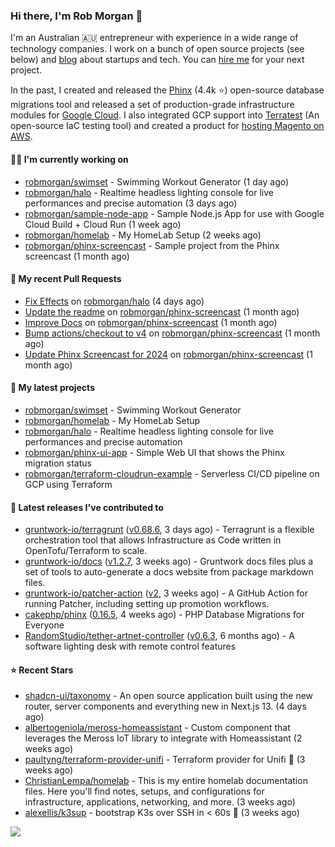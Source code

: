### Hi there, I'm Rob Morgan 👋

I'm an Australian 🇦🇺 entrepreneur with experience in a wide range of technology companies. I work on a bunch of
open source projects (see below) and [blog](https://robmorgan.id.au/) about startups and tech. You can [hire me](https://robmorgan.id.au/work-with-me/)
for your next project.

In the past, I created and released the [Phinx](https://github.com/cakephp/phinx) (4.4k ⭐️) open-source database migrations tool
and released a set of production-grade infrastructure modules for [Google Cloud](https://cloud.google.com/blog/products/devops-sre/deploying-a-production-grade-helm-release-on-gke-with-terraform).
I also integrated GCP support into [Terratest](https://github.com/gruntwork-io/terratest) (An open-source IaC testing tool) and created a product for [hosting Magento on AWS](https://github.com/magecloudkit/magecloudkit).

#### 👨‍💻 I'm currently working on

- [robmorgan/swimset](https://github.com/robmorgan/swimset) - Swimming Workout Generator (1 day ago)
- [robmorgan/halo](https://github.com/robmorgan/halo) - Realtime headless lighting console for live performances and precise automation (3 days ago)
- [robmorgan/sample-node-app](https://github.com/robmorgan/sample-node-app) - Sample Node.js App for use with Google Cloud Build &#43; Cloud Run (1 week ago)
- [robmorgan/homelab](https://github.com/robmorgan/homelab) - My HomeLab Setup (2 weeks ago)
- [robmorgan/phinx-screencast](https://github.com/robmorgan/phinx-screencast) - Sample project from the Phinx screencast (1 month ago)

#### 🔨 My recent Pull Requests

- [Fix Effects](https://github.com/robmorgan/halo/pull/5) on [robmorgan/halo](https://github.com/robmorgan/halo) (4 days ago)
- [Update the readme](https://github.com/robmorgan/phinx-screencast/pull/13) on [robmorgan/phinx-screencast](https://github.com/robmorgan/phinx-screencast) (1 month ago)
- [Improve Docs](https://github.com/robmorgan/phinx-screencast/pull/12) on [robmorgan/phinx-screencast](https://github.com/robmorgan/phinx-screencast) (1 month ago)
- [Bump actions/checkout to v4](https://github.com/robmorgan/phinx-screencast/pull/11) on [robmorgan/phinx-screencast](https://github.com/robmorgan/phinx-screencast) (1 month ago)
- [Update Phinx Screencast for 2024](https://github.com/robmorgan/phinx-screencast/pull/10) on [robmorgan/phinx-screencast](https://github.com/robmorgan/phinx-screencast) (1 month ago)

#### 🌱 My latest projects

- [robmorgan/swimset](https://github.com/robmorgan/swimset) - Swimming Workout Generator
- [robmorgan/homelab](https://github.com/robmorgan/homelab) - My HomeLab Setup
- [robmorgan/halo](https://github.com/robmorgan/halo) - Realtime headless lighting console for live performances and precise automation
- [robmorgan/phinx-ui-app](https://github.com/robmorgan/phinx-ui-app) - Simple Web UI that shows the Phinx migration status
- [robmorgan/terraform-cloudrun-example](https://github.com/robmorgan/terraform-cloudrun-example) - Serverless CI/CD pipeline on GCP using Terraform

#### 🚀 Latest releases I've contributed to

- [gruntwork-io/terragrunt](https://github.com/gruntwork-io/terragrunt) ([v0.68.6](https://github.com/gruntwork-io/terragrunt/releases/tag/v0.68.6), 3 days ago) - Terragrunt is a flexible orchestration tool that allows Infrastructure as Code written in OpenTofu/Terraform to scale.
- [gruntwork-io/docs](https://github.com/gruntwork-io/docs) ([v1.2.7](https://github.com/gruntwork-io/docs/releases/tag/v1.2.7), 3 weeks ago) - Gruntwork docs files plus a set of tools to auto-generate a docs website from package markdown files.
- [gruntwork-io/patcher-action](https://github.com/gruntwork-io/patcher-action) ([v2](https://github.com/gruntwork-io/patcher-action/releases/tag/v2), 3 weeks ago) - A GitHub Action for running Patcher, including setting up promotion workflows.
- [cakephp/phinx](https://github.com/cakephp/phinx) ([0.16.5](https://github.com/cakephp/phinx/releases/tag/0.16.5), 4 weeks ago) - PHP Database Migrations for Everyone
- [RandomStudio/tether-artnet-controller](https://github.com/RandomStudio/tether-artnet-controller) ([v0.6.3](https://github.com/RandomStudio/tether-artnet-controller/releases/tag/v0.6.3), 6 months ago) - A software lighting desk with remote control features

#### ⭐ Recent Stars

- [shadcn-ui/taxonomy](https://github.com/shadcn-ui/taxonomy) - An open source application built using the new router, server components and everything new in Next.js 13. (4 days ago)
- [albertogeniola/meross-homeassistant](https://github.com/albertogeniola/meross-homeassistant) - Custom component that leverages the Meross IoT library to integrate with Homeassistant (2 weeks ago)
- [paultyng/terraform-provider-unifi](https://github.com/paultyng/terraform-provider-unifi) - Terraform provider for Unifi :satellite: (3 weeks ago)
- [ChristianLempa/homelab](https://github.com/ChristianLempa/homelab) - This is my entire homelab documentation files. Here you&#39;ll find notes, setups, and configurations for infrastructure, applications, networking, and more. (3 weeks ago)
- [alexellis/k3sup](https://github.com/alexellis/k3sup) - bootstrap K3s over SSH in &lt; 60s 🚀 (3 weeks ago)

![](https://github-readme-stats.vercel.app/api?username=robmorgan&theme=vision-friendly-dark&hide_border=false&include_all_commits=true&count_private=true)
